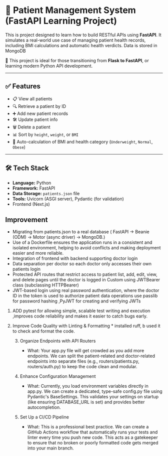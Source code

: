 # 🧠 Patient Management System  (FastAPI Learning Project)

This is  project designed to learn how to build RESTful APIs using **FastAPI**. It simulates a real-world use case of managing patient health records, including BMI calculations and automatic health verdicts. Data is stored in MongoDB


📌 This project is ideal for those transitioning from **Flask to FastAPI**, or learning modern Python API development.

---


## ✅ Features

- 📋 View all patients
- 🔍 Retrieve a patient by ID
- ➕ Add new patient records
- 🛠 Update patient info
- 🗑 Delete a patient
- 📊 Sort by `height`, `weight`, or `BMI`
- 🧮 Auto-calculation of BMI and health category (`Underweight`, `Normal`, `Obese`)

---

## 🛠 Tech Stack

- **Language:** Python 
- **Framework:** FastAPI 
- **Data Storage:** `patients.json` file
- **Tools:** Uvicorn (ASGI server), Pydantic (for validation)
- Frontend (Next.js)

## Improvement 
- Migrating from patients.json to a real database ( FastAPI → Beanie (ODM) → Motor (async driver) → MongoDB.)
- Use of a Dockerfile ensures the application runs in a consistent and isolated environment, helping to avoid conflicts and making deployment easier and more reliable.
- Integration of frontend with backend supporting doctor login
- Data separation per doctor so each doctor only accesses their own patients login 
- Protected API routes that restrict access to patient list, add, edit, view, and delete pages until the doctor is logged in Custom  using JWTBearer class (subclassing HTTPBearer)
- JWT-based login using real password authentication, where the doctor ID in the token is used to authorize patient data operations
use passlib for password hashing ,PyJWT for creating and verifying JWTs

1. ADD pytest for allowing  simple, scalable test writing and execution ,improves code reliability and makes it easier to catch bugs early.

2. Improve Code Quality with Linting & Formatting
       * installed ruff, b used it to
         check and format the code.



   3. Organize Endpoints with API Routers
       * What: Your app.py file will get crowded as you add more endpoints. We can
         split the patient-related and doctor-related endpoints into separate files
         (e.g., routers/patients.py, routers/auth.py) to keep the code clean and
         modular.

   4. Enhance Configuration Management
       * What: Currently, you load environment variables directly in app.py. We can
         create a dedicated, type-safe config.py file using Pydantic's BaseSettings.
         This validates your settings on startup (like ensuring DATABASE_URL is set)
         and provides better autocompletion.

   5. Set Up a CI/CD Pipeline
        * What: This is a professional best practice. We can create a GitHub Actions
         workflow that automatically runs your tests and linter every time you push
         new code. This acts as a gatekeeper to ensure that no broken or poorly
         formatted code gets merged into your main branch.




